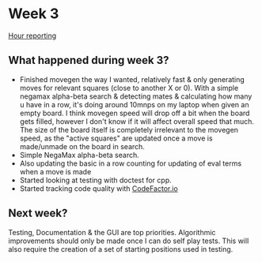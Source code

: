 # Week 3
[Hour reporting](https://github.com/altarchess/RistiNolla/blob/main/Documentation/Hour_reporting.md)

## What happened during week 3?
* Finished movegen the way I wanted, relatively fast & only generating moves for relevant squares (close to another X or 0). With a simple negamax alpha-beta search & detecting mates & calculating how many u have in a row, it's doing around 10mnps on my laptop when given an empty board. I think movegen speed will drop off a bit when the board gets filled, however I don't know if it will affect overall speed that much. The size of the board itself is completely irrelevant to the movegen speed, as the "active squares" are updated once a move is made/unmade on the board in search.
* Simple NegaMax alpha-beta search.
* Also updating the basic in a row counting for updating of eval terms when a move is made
* Started looking at testing with doctest for cpp. 
* Started tracking code quality with [CodeFactor.io](https://www.codefactor.io/repository/github/altarchess/ristinolla) 

## Next week?
Testing, Documentation & the GUI are top priorities. Algorithmic improvements should only be made once I can do self play tests. This will also require the creation of a set of starting positions used in testing.
